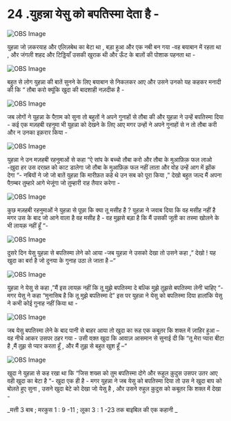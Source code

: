 # 24 .युहन्ना येसु को बपतिस्मा देता है -

![OBS Image](https://cdn.door43.org/obs/jpg/360px/obs-en-24-01.jpg)

युहन्ना जो ज़करयाह और एलिज़बेथ का बेटा था , बड़ा हुआ और एक नबी बन गया -वह बयाबान में रहता था , और जंगली शहद और टिड्डियाँ उसकी खुराक थी और ऊँट के बालों की पोशाक पहनता था -  

![OBS Image](https://cdn.door43.org/obs/jpg/360px/obs-en-24-02.jpg)

बहुत से लोग युहन्ना की बातें सुनने के लिए बयाबान से निकलकर आए और उसने उनको यह कहकर मनादी की कि “ तौबा करो क्यूंकि खुदा की बादशाही नज़दीक है -

![OBS Image](https://cdn.door43.org/obs/jpg/360px/obs-en-24-03.jpg)

जब लोगों ने युहन्ना के पैग़ाम को सुना तो बहुतों ने अपने गुनाहों से तौबा की और युहन्ना ने उन्हें बपतिस्मा दिया - कई एक मज़हबी रहनुमा भी युहन्ना को देखने के लिए आए मगर उन्हों ने अपने गुनाहों से न तो तौबा करी और न उनका इक़रार किया -

![OBS Image](https://cdn.door43.org/obs/jpg/360px/obs-en-24-04.jpg)

युहन्ना ने उन मज़हबी रहनुमाओं से कहा “ऐ सांप के बच्चो तौबा करो और तौबा के मुआफ़िक़ फल लाओ -ख़ुदा हर उस दरख़्त को काट डालेगा जो तौबा के मुआफ़िक़ फल नहीं लाता और वोह उन्हें आग में झोंक देगा “- नबियों ने जो जो बातें युहन्ना कि मारीफ़त कहे थे उन सब को पूरा किया ,” देखो बहुत जल्द मैं अपना पैग़म्बर तुम्हारे आगे भेजूंगा जो तुम्हारी राह तैयार करेगा -

![OBS Image](https://cdn.door43.org/obs/jpg/360px/obs-en-24-05.jpg)

कुछ मज़हबी रहनुमाओं ने युहन्ना से पूछा कि क्या तू मसीह है ? युहन्ना ने जवाब दिया कि वह मसीह नहीं है मगर उस के बाद जो आने वाला है वह मसीह है - वह मुझसे बड़ा है कि मैं उसकी जूती का तस्मा खोलने के भी लायक़ नहीं हूँ “- 

![OBS Image](https://cdn.door43.org/obs/jpg/360px/obs-en-24-06.jpg)

दुसरे दिन येसु युहन्ना से बपतिस्मा लेने को आया -जब युहन्ना ने उसको देखा तो उसने कहा ,” देखो ! यह खुदा का बर्रा है जो दुनया के गुनाह उठा ले जाता है –“

![OBS Image](https://cdn.door43.org/obs/jpg/360px/obs-en-24-07.jpg)

युहन्ना ने येसु से कहा ,”मैं इस लायक़ नहीं कि तू मुझे बपतिस्मा दे बल्कि मुझे तुझसे बपतिस्मा लेनी चाहिए “-मगर येसु ने कहा “मुनासिब है कि तू मुझे बपतिस्मा दे” इस पर युहन्ना ने येसु को बपतिस्मा दिया हालांकि येसु ने कभी कोई गुनाह नहीं किया था -

![OBS Image](https://cdn.door43.org/obs/jpg/360px/obs-en-24-08.jpg)

जब येसु बपतिस्मा लेने के बाद पानी से बाहर आया तो खुदा का रूह एक कबूतर कि शक्ल में ज़ाहिर हुआ – वह नीचे आकर उसपर ठहर गया - उसी वक़्त खुदा कि आवाज़ आसमान से सुनाई दी कि “तू मेरा प्यारा बीटा है ,मैं तुझ से प्यार करता हूँ , और मैं तुझ से बहुत खुश हूँ –“ 

![OBS Image](https://cdn.door43.org/obs/jpg/360px/obs-en-24-09.jpg)

खुदा ने युहन्ना से कह रखा था कि “जिस शख्स को तुम बपतिस्मा दोगे और रूहुल क़ुदुस उसपर उतर आए वही खुदा का बेटा है “- खुदा एक ही है - मगर युहन्ना ने जब येसु को बपतिस्मा दिया तो उस ने खुदा बाप को बोलते हुए सुना , उसने खुदा बेटे को देखा जो येसु है , और उसने रुहुल क़ुदुस को कबूतर कि शक्ल में देखा - 

_मत्ती 3 बाब ; मरकुस 1 : 9 -11 ; लूका 3 : 1 -23 तक बाइबिल की एक कहानी _